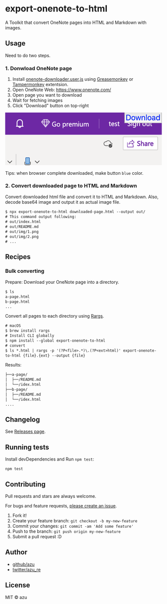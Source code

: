 # export-onenote-to-html

A Toolkit that convert OneNote pages into HTML and Markdown with images.

## Usage

Need to do two steps.

### 1. Donwload OneNote page

1. Install [onenote-downloader.user.js](onenote-downloader.user.js) using [Greasemonkey](https://addons.mozilla.org/ja/firefox/addon/greasemonkey/) or [Tampermonkey](https://chrome.google.com/webstore/detail/tampermonkey/dhdgffkkebhmkfjojejmpbldmpobfkfo?hl=ja) extentsion.
2. Open OneNote Web: <https://www.onenote.com/>
3. Open page you want to download
4. Wait for fetching images
5. Click "Download" button on top-right

![download button](docs/resources/download.png)

Tips: when browser complete downloaded, make button `blue` color.

### 2. Convert downloaded page to HTML and Markdown

Convert downloaded html file and convert it to HTML and Markdown.
Also, decode base64 image and output it as actual image file.

```
$ npx export-onenote-to-html downloaded-page.html --output out/ 
# This command output following:
# out/index.html
# out/README.md
# out/img/1.png
# out/img/2.png 
# ...
```

## Recipes

### Bulk converting

Prepare: Download your OneNote page into a directory.

```
$ ls
a-page.html
b-page.html
...
```

Convert all pages to each directory using [Rargs](https://github.com/lotabout/rargs).

```
# macOS
$ brew install rargs
# Install CLI globally
$ npm install --global export-onenote-to-html
# convert 
$ ls *.html | rargs -p '(?P<file>.*)\.(?P<ext>html)' export-onenote-to-html {file}.{ext} --output {file}
```

Results:

```
├──a-page/
│  ├──/README.md
│  └──/idex.html
├──b-page/
│  ├──/README.md
│  └──/idex.html
....
```

## Changelog

See [Releases page](https://github.com/azu/export-onenote-to-html/releases).

## Running tests

Install devDependencies and Run `npm test`:

    npm test

## Contributing

Pull requests and stars are always welcome.

For bugs and feature requests, [please create an issue](https://github.com/azu/export-onenote-to-html/issues).

1. Fork it!
2. Create your feature branch: `git checkout -b my-new-feature`
3. Commit your changes: `git commit -am 'Add some feature'`
4. Push to the branch: `git push origin my-new-feature`
5. Submit a pull request :D

## Author

- [github/azu](https://github.com/azu)
- [twitter/azu_re](https://twitter.com/azu_re)

## License

MIT © azu
